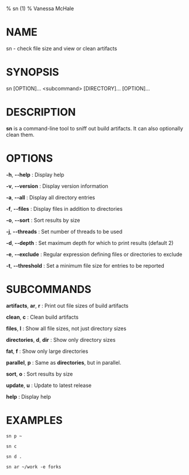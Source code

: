 % sn (1)
% Vanessa McHale

# NAME

sn - check file size and view or clean artifacts

# SYNOPSIS

  sn [OPTION]... \<subcommand\> [DIRECTORY]... [OPTION]...

# DESCRIPTION

**sn** is a command-line tool to sniff out build artifacts. It can also
optionally clean them.

# OPTIONS

**-h**, **-\-help**
:   Display help

**-v**, **-\-version**
:   Display version information

**-a**, **-\-all**
:   Display all directory entries

**-f**, **-\-files**
:   Display files in addition to directories

**-o**, **-\-sort**
:   Sort results by size

**-j**, **-\-threads**
:   Set number of threads to be used

**-d**, **-\-depth**
:   Set maximum depth for which to print results (default 2)

**-e**, **-\-exclude**
:   Regular expression defining files or directories to exclude

**-t**, **-\-threshold**
:   Set a minimum file size for entries to be reported

# SUBCOMMANDS

**artifacts**, **ar**, **r**
:   Print out file sizes of build artifacts

**clean**, **c**
:   Clean build artifacts

**files**, **l**
:   Show all file sizes, not just directory sizes

**directories**, **d**, **dir**
:   Show only directory sizes

**fat**, **f**
:   Show only large directories

**parallel**, **p**
:   Same as **directories**, but in parallel.

**sort**, **o**
:   Sort results by size

**update**, **u**
:   Update to latest release

**help**
:   Display help

# EXAMPLES

```
sn p ~
```

```
sn c
```

```
sn d .
```

```
sn ar ~/work -e forks
```
